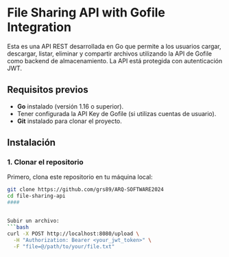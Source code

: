 # File Sharing API with Gofile Integration

Esta es una API REST desarrollada en Go que permite a los usuarios cargar, descargar, listar, eliminar y compartir archivos utilizando la API de Gofile como backend de almacenamiento. La API está protegida con autenticación JWT.

## Requisitos previos

- **Go** instalado (versión 1.16 o superior).
- Tener configurada la API Key de Gofile (si utilizas cuentas de usuario).
- **Git** instalado para clonar el proyecto.

## Instalación

### 1. Clonar el repositorio

Primero, clona este repositorio en tu máquina local:

```bash
git clone https://github.com/grs89/ARQ-SOFTWARE2024
cd file-sharing-api
####


Subir un archivo:
```bash
curl -X POST http://localhost:8080/upload \
  -H "Authorization: Bearer <your_jwt_token>" \
  -F "file=@/path/to/your/file.txt"

